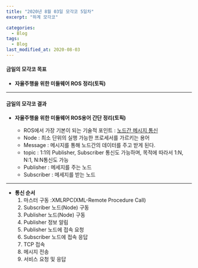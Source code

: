 ```yaml
---
title: "2020년 8월 03일 모각코 5일차"
excerpt: "하계 모각코"

categories:
  - Blog
tags:
  - Blog
last_modified_at: 2020-08-03
---
```


#### 금일의 모각코 목표            

- **자율주행을 위한 미들웨어 ROS 정리(토픽)**  

---  
#### 금일의 모각코 결과  

- **자율주행을 위한 미들웨어 ROS용어 간단 정리(토픽)**  

  - ROS에서 가장 기본이 되는 기술적 포인트 : <u>노드간 메시지 통신</u>   
  - Node : 최소 단위의 실행 가능한 프로세서를 가르키는 용어      
  - Message : 메시지를 통해 노드간의 데이터를 주고 받게 된다.     
  - topic : 1:1의 Publisher, Subscriber 통신도 가능하며, 목적에 따라서 1:N, N:1, N:N통신도 가능  
  - Publisher : 메세지를 주는 노드  
  - Subscriber : 메세지를 받는 노드  

---  
- **통신 순서**  
  1. 마스터 구동 :XMLRPC(XML-Remote Procedure Call)  
  2. Subscriber 노드(Node) 구동  
  3. Publisher 노드(Node) 구동     
  4. Publisher 정보 알림  
  5. Publisher 노드에 접속 요청     
  6. Subscriber 노드에 접속 응답  
  7. TCP 접속   
  8. 메시지 전송   
  9. 서비스 요청 및 응답  
